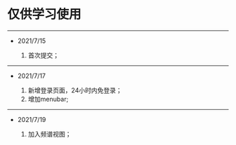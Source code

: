 # 仅供学习使用 #

----------
- 2021/7/15
	
	1. 首次提交；

----------

- 2021/7/17

	1. 新增登录页面，24小时内免登录；
	2. 增加menubar;

----------
- 2021/7/19
	
	1. 加入频谱视图；

				